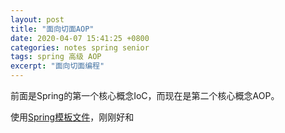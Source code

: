 ```yaml
---
layout: post
title: "面向切面AOP"
date: 2020-04-07 15:41:25 +0800
categories: notes spring senior
tags: spring 高级 AOP
excerpt: "面向切面编程"
---
```


前面是Spring的第一个核心概念IoC，而现在是第二个核心概念AOP。

使用[Spring模板文件](https://github.com/Didnelpsun/notes/tree/master/spring/spring)，刚刚好和